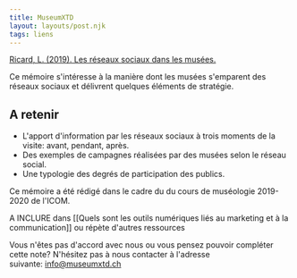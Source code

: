 ```yaml
---
title: MuseumXTD
layout: layouts/post.njk
tags: liens
---
```

[Ricard, L. (2019). Les réseaux sociaux dans les musées.](https://www.museums.ch/fr/assets/files/dossiers_f/Bildung/Travaux%20certificat/2019-2020/Ricard.pdf)

Ce mémoire s'intéresse à la manière dont les musées s'emparent des réseaux sociaux et délivrent quelques éléments de stratégie. 

## A retenir
- L'apport d'information par les réseaux sociaux à trois moments de la visite: avant, pendant, après. 
- Des exemples de campagnes réalisées par des musées selon le réseau social.  
- Une typologie des degrés de participation des publics. 
  
Ce mémoire a été rédigé dans le cadre du du cours de muséologie 2019-2020 de l'ICOM. 

A INCLURE dans [[Quels sont les outils numériques liés au marketing et à la communication]] ou répète d'autres ressources

Vous n'êtes pas d'accord avec nous ou vous pensez pouvoir compléter cette note? N'hésitez pas à nous contacter à l'adresse suivante: [info@museumxtd.ch](mailto:info@museumxtd.ch)